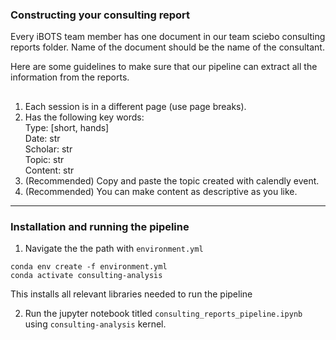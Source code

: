 ### Constructing your consulting report

Every iBOTS team member has one document in our team sciebo consulting reports folder. Name of the document should be the name of the consultant.

Here are some guidelines to make sure that our pipeline can extract all the information from the reports.

## 
1. Each session is in a different page (use page breaks).
2. Has the following key words: </br>
    Type: [short, hands] </br>
    Date: str </br>
    Scholar: str </br>
    Topic: str </br> 
    Content: str </br>
3. (Recommended) Copy and paste the topic created with calendly event.
4. (Recommended) You can make content as descriptive as you like. 

---

### Installation and running the pipeline

1. Navigate the the path with `environment.yml`

``` shell
conda env create -f environment.yml
conda activate consulting-analysis
```

This installs all relevant libraries needed to run the pipeline

2. Run the jupyter notebook titled `consulting_reports_pipeline.ipynb` using `consulting-analysis` kernel.
